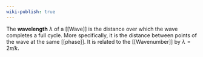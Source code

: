 ```yaml
---
wiki-publish: true
---
```

The **wavelength** $\lambda$ of a [[Wave]] is the distance over which the wave completes a full cycle. More specifically, it is the distance between points of the wave at the same [[phase]]. It is related to the [[Wavenumber]] by $\lambda=2\pi/k$.